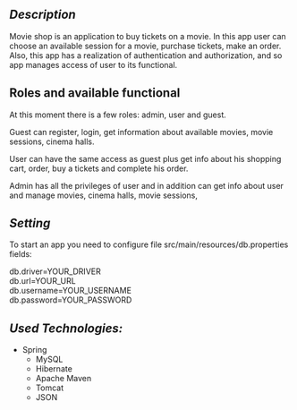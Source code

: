 ## **_Description_**

Movie shop is an application to buy tickets on a movie. In this app user can choose an available session for a movie, purchase tickets, make an order. Also, this app has a realization of authentication and authorization, and so app manages access of user to its functional.

## **Roles and available functional**  
At this moment there is a few roles: admin, user and guest.

Guest can register, login, get information about available movies, movie sessions, cinema halls.  

User can have the same access as guest plus get info about his shopping cart, order, buy a tickets and complete his order.  

Admin has all the privileges of user and in addition can get info about user and manage movies, cinema halls, movie sessions, 

## **_Setting_**

To start an app you need to configure file src/main/resources/db.properties fields:

db.driver=YOUR_DRIVER  
db.url=YOUR_URL  
db.username=YOUR_USERNAME  
db.password=YOUR_PASSWORD

## **_Used Technologies:_**

- Spring  
  - MySQL  
  - Hibernate  
  - Apache Maven  
  - Tomcat  
  - JSON  